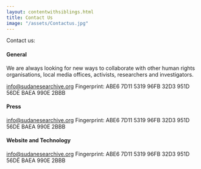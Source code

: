 ```yaml
---
layout: contentwithsiblings.html
title: Contact Us
image: "/assets/Contactus.jpg"
---
```


 Contact us:

 #### General

 We are always looking for new ways to collaborate with other human rights organisations, local media offices, activists, researchers and investigators.

 [info@sudanesearchive.org](mailto:info@sudanesearchive.org)
 Fingerprint: ABE6 7D11 5319 96FB 32D3 951D 56DE BAEA 990E 2BBB


 #### Press

 [info@sudanesearchive.org](mailto:info@sudanesearchive.org)
 Fingerprint: ABE6 7D11 5319 96FB 32D3 951D 56DE BAEA 990E 2BBB


 #### Website and Technology

 [info@sudanesearchive.org](mailto:info@sudanesearchive.org)
 Fingerprint: ABE6 7D11 5319 96FB 32D3 951D 56DE BAEA 990E 2BBB
